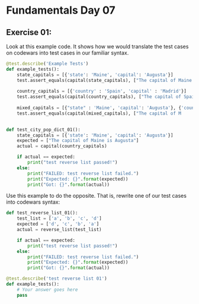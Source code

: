 # Fundamentals Day 07  

## Exercise 01:
Look at this example code. It shows how we would translate the test cases on codewars into test cases in our familiar syntax.

```python
@test.describe('Example Tests')
def example_tests():
    state_capitals = [{'state': 'Maine', 'capital': 'Augusta'}]
    test.assert_equals(capital(state_capitals), ["The capital of Maine is Augusta"]);
    
    country_capitals = [{'country' : 'Spain', 'capital' : 'Madrid'}]
    test.assert_equals(capital(country_capitals), ["The capital of Spain is Madrid"])
    
    mixed_capitals = [{"state" : 'Maine', 'capital': 'Augusta'}, {'country': 'Spain', "capital" : "Madrid"}]
    test.assert_equals(capital(mixed_capitals), ["The capital of M
    

def test_city_pop_dict_01():
    state_capitals = [{'state': 'Maine', 'capital': 'Augusta'}]
    expected = ["The capital of Maine is Augusta"]
    actual = capital(country_capitals)

    if actual == expected:
        print("test reverse list passed!")
    else:
        print("FAILED: test reverse list failed.")
        print("Expected: {}".format(expected))
        print("Got: {}".format(actual))
```
Use this example to do the opposite. That is, rewrite one of our test cases into codewars syntax:
```python
def test_reverse_list_01():
    test_list = ['a', 'b', 'c', 'd']
    expected = ['d', 'c', 'b', 'a']
    actual = reverse_list(test_list)

    if actual == expected:
        print("test reverse list passed!")
    else:
        print("FAILED: test reverse list failed.")
        print("Expected: {}".format(expected))
        print("Got: {}".format(actual))

@test.describe('test reverse list 01')
def example_tests():
    # Your answer goes here
    pass
```